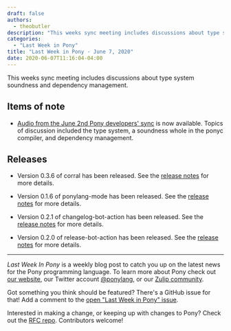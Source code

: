 ```yaml
---
draft: false
authors:
  - theobutler
description: "This weeks sync meeting includes discussions about type system soundness and dependency management."
categories:
  - "Last Week in Pony"
title: "Last Week in Pony - June 7, 2020"
date: 2020-06-07T11:16:04-04:00
---
```


This weeks sync meeting includes discussions about type system soundness and dependency management.
<!-- more -->

## Items of note

- [Audio from the June 2nd Pony developers' sync](https://vimeo.com/916247829) is now available. Topics of discussion included the type system, a soundness whole in the ponyc compiler, and dependency management.

## Releases

- Version 0.3.6 of corral has been released. See the [release notes](https://github.com/ponylang/corral/releases/tag/0.3.6) for more details.

- Version 0.1.6 of ponylang-mode has been released. See the [release notes](https://github.com/ponylang/ponylang-mode/releases/tag/0.1.6) for more details.

- Version 0.2.1 of changelog-bot-action has been released. See the [release notes](https://github.com/ponylang/changelog-bot-action/releases/tag/0.2.1) for more details.

- Version 0.2.0 of release-bot-action has been released. See the [release notes](https://github.com/ponylang/release-bot-action/releases/tag/0.2.0) for more details.

---

_Last Week In Pony_ is a weekly blog post to catch you up on the latest news for the Pony programming language. To learn more about Pony check out [our website](https://ponylang.io), our Twitter account [@ponylang](https://twitter.com/ponylang), or our [Zulip community](https://ponylang.zulipchat.com).

Got something you think should be featured? There's a GitHub issue for that! Add a comment to the [open "Last Week in Pony" issue](https://github.com/ponylang/ponylang.github.io/issues?q=is%3Aissue+is%3Aopen+label%3Alast-week-in-pony).

Interested in making a change, or keeping up with changes to Pony? Check out the [RFC repo](https://github.com/ponylang/rfcs). Contributors welcome!

